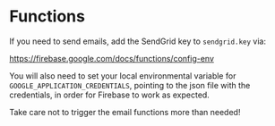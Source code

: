 # Functions

If you need to send emails, add the SendGrid key to `sendgrid.key` via:

https://firebase.google.com/docs/functions/config-env

You will also need to set your local environmental variable for `GOOGLE_APPLICATION_CREDENTIALS`, pointing to the json file with the credentials, in order for Firebase to work as expected.

Take care not to trigger the email functions more than needed!
